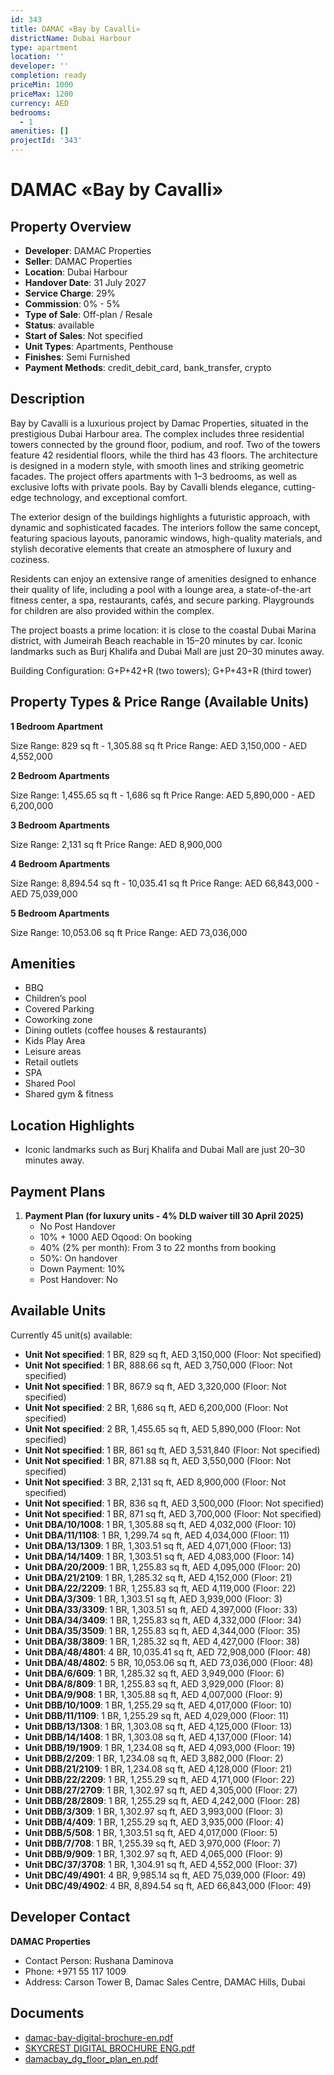 ```yaml
---
id: 343
title: DAMAC «Bay by Cavalli»
districtName: Dubai Harbour
type: apartment
location: ''
developer: ''
completion: ready
priceMin: 1000
priceMax: 1200
currency: AED
bedrooms:
  - 1
amenities: []
projectId: '343'
---
```


# DAMAC «Bay by Cavalli»

## Property Overview
- **Developer**: DAMAC Properties
- **Seller**: DAMAC Properties
- **Location**: Dubai Harbour
- **Handover Date**: 31 July 2027
- **Service Charge**: 29%
- **Commission**: 0% - 5%
- **Type of Sale**: Off-plan / Resale
- **Status**: available
- **Start of Sales**: Not specified
- **Unit Types**: Apartments, Penthouse
- **Finishes**: Semi Furnished
- **Payment Methods**: credit_debit_card, bank_transfer, crypto

## Description
Bay by Cavalli is a luxurious project by Damac Properties, situated in the prestigious Dubai Harbour area. The complex includes three residential towers connected by the ground floor, podium, and roof. Two of the towers feature 42 residential floors, while the third has 43 floors. The architecture is designed in a modern style, with smooth lines and striking geometric facades. The project offers apartments with 1–3 bedrooms, as well as exclusive lofts with private pools. Bay by Cavalli blends elegance, cutting-edge technology, and exceptional comfort.

The exterior design of the buildings highlights a futuristic approach, with dynamic and sophisticated facades. The interiors follow the same concept, featuring spacious layouts, panoramic windows, high-quality materials, and stylish decorative elements that create an atmosphere of luxury and coziness.

Residents can enjoy an extensive range of amenities designed to enhance their quality of life, including a pool with a lounge area, a state-of-the-art fitness center, a spa, restaurants, cafés, and secure parking. Playgrounds for children are also provided within the complex.

The project boasts a prime location: it is close to the coastal Dubai Marina district, with Jumeirah Beach reachable in 15–20 minutes by car. Iconic landmarks such as Burj Khalifa and Dubai Mall are just 20–30 minutes away.

Building Configuration: G+P+42+R (two towers); G+P+43+R (third tower)

## Property Types & Price Range (Available Units)
**1 Bedroom Apartment**

Size Range: 829 sq ft - 1,305.88 sq ft
Price Range: AED 3,150,000 - AED 4,552,000

**2 Bedroom Apartments**

Size Range: 1,455.65 sq ft - 1,686 sq ft
Price Range: AED 5,890,000 - AED 6,200,000

**3 Bedroom Apartments**

Size Range: 2,131 sq ft
Price Range: AED 8,900,000

**4 Bedroom Apartments**

Size Range: 8,894.54 sq ft - 10,035.41 sq ft
Price Range: AED 66,843,000 - AED 75,039,000

**5 Bedroom Apartments**

Size Range: 10,053.06 sq ft
Price Range: AED 73,036,000

## Amenities
- BBQ
- Children’s pool
- Covered Parking
- Coworking zone
- Dining outlets  (coffee houses & restaurants)
- Kids Play Area
- Leisure areas
- Retail outlets
- SPA
- Shared Pool
- Shared gym & fitness

## Location Highlights
- Iconic landmarks such as Burj Khalifa and Dubai Mall are just 20–30 minutes away.

## Payment Plans
1. **Payment Plan (for luxury units - 4% DLD waiver till 30 April 2025)**
   - No Post Handover
   - 10% + 1000 AED Oqood: On booking
   - 40% (2% per month): From 3 to 22 months from booking
   - 50%: On handover
   - Down Payment: 10%
   - Post Handover: No

## Available Units
Currently 45 unit(s) available:
- **Unit Not specified**: 1 BR, 829 sq ft, AED 3,150,000 (Floor: Not specified)
- **Unit Not specified**: 1 BR, 888.66 sq ft, AED 3,750,000 (Floor: Not specified)
- **Unit Not specified**: 1 BR, 867.9 sq ft, AED 3,320,000 (Floor: Not specified)
- **Unit Not specified**: 2 BR, 1,686 sq ft, AED 6,200,000 (Floor: Not specified)
- **Unit Not specified**: 2 BR, 1,455.65 sq ft, AED 5,890,000 (Floor: Not specified)
- **Unit Not specified**: 1 BR, 861 sq ft, AED 3,531,840 (Floor: Not specified)
- **Unit Not specified**: 1 BR, 871.88 sq ft, AED 3,550,000 (Floor: Not specified)
- **Unit Not specified**: 3 BR, 2,131 sq ft, AED 8,900,000 (Floor: Not specified)
- **Unit Not specified**: 1 BR, 836 sq ft, AED 3,500,000 (Floor: Not specified)
- **Unit Not specified**: 1 BR, 871 sq ft, AED 3,700,000 (Floor: Not specified)
- **Unit DBA/10/1008**: 1 BR, 1,305.88 sq ft, AED 4,032,000 (Floor: 10)
- **Unit DBA/11/1108**: 1 BR, 1,299.74 sq ft, AED 4,034,000 (Floor: 11)
- **Unit DBA/13/1309**: 1 BR, 1,303.51 sq ft, AED 4,071,000 (Floor: 13)
- **Unit DBA/14/1409**: 1 BR, 1,303.51 sq ft, AED 4,083,000 (Floor: 14)
- **Unit DBA/20/2009**: 1 BR, 1,255.83 sq ft, AED 4,095,000 (Floor: 20)
- **Unit DBA/21/2109**: 1 BR, 1,285.32 sq ft, AED 4,152,000 (Floor: 21)
- **Unit DBA/22/2209**: 1 BR, 1,255.83 sq ft, AED 4,119,000 (Floor: 22)
- **Unit DBA/3/309**: 1 BR, 1,303.51 sq ft, AED 3,939,000 (Floor: 3)
- **Unit DBA/33/3309**: 1 BR, 1,303.51 sq ft, AED 4,397,000 (Floor: 33)
- **Unit DBA/34/3409**: 1 BR, 1,255.83 sq ft, AED 4,332,000 (Floor: 34)
- **Unit DBA/35/3509**: 1 BR, 1,255.83 sq ft, AED 4,344,000 (Floor: 35)
- **Unit DBA/38/3809**: 1 BR, 1,285.32 sq ft, AED 4,427,000 (Floor: 38)
- **Unit DBA/48/4801**: 4 BR, 10,035.41 sq ft, AED 72,908,000 (Floor: 48)
- **Unit DBA/48/4802**: 5 BR, 10,053.06 sq ft, AED 73,036,000 (Floor: 48)
- **Unit DBA/6/609**: 1 BR, 1,285.32 sq ft, AED 3,949,000 (Floor: 6)
- **Unit DBA/8/809**: 1 BR, 1,255.83 sq ft, AED 3,929,000 (Floor: 8)
- **Unit DBA/9/908**: 1 BR, 1,305.88 sq ft, AED 4,007,000 (Floor: 9)
- **Unit DBB/10/1009**: 1 BR, 1,255.29 sq ft, AED 4,017,000 (Floor: 10)
- **Unit DBB/11/1109**: 1 BR, 1,255.29 sq ft, AED 4,029,000 (Floor: 11)
- **Unit DBB/13/1308**: 1 BR, 1,303.08 sq ft, AED 4,125,000 (Floor: 13)
- **Unit DBB/14/1408**: 1 BR, 1,303.08 sq ft, AED 4,137,000 (Floor: 14)
- **Unit DBB/19/1909**: 1 BR, 1,234.08 sq ft, AED 4,093,000 (Floor: 19)
- **Unit DBB/2/209**: 1 BR, 1,234.08 sq ft, AED 3,882,000 (Floor: 2)
- **Unit DBB/21/2109**: 1 BR, 1,234.08 sq ft, AED 4,128,000 (Floor: 21)
- **Unit DBB/22/2209**: 1 BR, 1,255.29 sq ft, AED 4,171,000 (Floor: 22)
- **Unit DBB/27/2709**: 1 BR, 1,302.97 sq ft, AED 4,305,000 (Floor: 27)
- **Unit DBB/28/2809**: 1 BR, 1,255.29 sq ft, AED 4,242,000 (Floor: 28)
- **Unit DBB/3/309**: 1 BR, 1,302.97 sq ft, AED 3,993,000 (Floor: 3)
- **Unit DBB/4/409**: 1 BR, 1,255.29 sq ft, AED 3,935,000 (Floor: 4)
- **Unit DBB/5/508**: 1 BR, 1,303.51 sq ft, AED 4,017,000 (Floor: 5)
- **Unit DBB/7/708**: 1 BR, 1,255.39 sq ft, AED 3,970,000 (Floor: 7)
- **Unit DBB/9/909**: 1 BR, 1,302.97 sq ft, AED 4,065,000 (Floor: 9)
- **Unit DBC/37/3708**: 1 BR, 1,304.91 sq ft, AED 4,552,000 (Floor: 37)
- **Unit DBC/49/4901**: 4 BR, 9,985.14 sq ft, AED 75,039,000 (Floor: 49)
- **Unit DBC/49/4902**: 4 BR, 8,894.54 sq ft, AED 66,843,000 (Floor: 49)

## Developer Contact
**DAMAC Properties**
- Contact Person: Rushana Daminova
- Phone: +971 55 117 1009
- Address: Carson Tower B, Damac Sales Centre, DAMAC Hills, Dubai

## Documents
- [damac-bay-digital-brochure-en.pdf](https://cdn.geniemap.net/2024/01/26/HbWIPJcmh3YugpzVhpwYAdA17PpR8MCMmtg4H1lX.pdf)
- [SKYCREST DIGITAL BROCHURE ENG.pdf](https://cdn.geniemap.net/2023/07/13/vLyJuiOK1inii3iAUEmmUDaELl57VRLnsldTH0Hg.pdf)
- [damacbay_dg_floor_plan_en.pdf](https://cdn.geniemap.net/2024/01/26/pXU61AkY0s115jjrXmNEIsAuel0soD0sabfiROmz.pdf)
